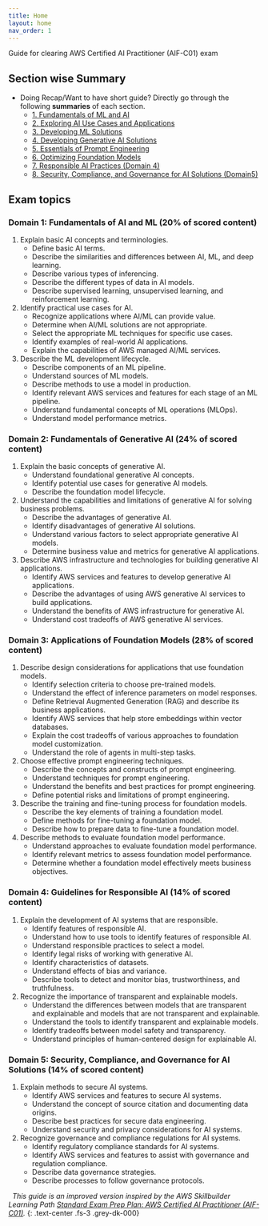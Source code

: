 ```yaml
---
title: Home
layout: home
nav_order: 1
---
```


Guide for clearing AWS Certified AI Practitioner (AIF-C01) exam

## Section wise Summary
- Doing Recap/Want to have short guide? Directly go through the following **summaries** of each section.
  - [1. Fundamentals of ML and AI]({{siteb.baseurl}}/fundamentals-of-ml-and-ai/summary.html)
  - [2. Exploring AI Use Cases and Applications]({{siteb.baseurl}}/exploring-ai-use-cases-and-applications/summary.html)
  - [3. Developing ML Solutions]({{siteb.baseurl}}/developing-ml-solutions/summary.html)
  - [4. Developing Generative AI Solutions]({{siteb.baseurl}}/developing-generative-ai-solutions/summary.html)
  - [5. Essentials of Prompt Engineering]({{siteb.baseurl}}/essentials-of-prompt-engineering/summary.html)
  - [6. Optimizing Foundation Models]({{siteb.baseurl}}/optimizing-foundation-models/summary.html)
  - [7. Responsible AI Practices (Domain 4)]({{site.baseurl}}/responsible-ai-practices/summary.html)
  - [8. Security, Compliance, and Governance for AI Solutions (Domain5)]({{site.baseurl}}/security-compliance-and-governance-for-ai-solutions/summary.html)


## Exam topics
### Domain 1: Fundamentals of AI and ML (20% of scored content)
1. Explain basic AI concepts and terminologies.
    - Define basic AI terms.
    - Describe the similarities and differences between AI, ML, and deep learning.
    - Describe various types of inferencing.
    - Describe the different types of data in AI models.
    - Describe supervised learning, unsupervised learning, and reinforcement learning.
2. Identify practical use cases for AI.
    - Recognize applications where AI/ML can provide value.
    - Determine when AI/ML solutions are not appropriate.
    - Select the appropriate ML techniques for specific use cases.
    - Identify examples of real-world AI applications.
    - Explain the capabilities of AWS managed AI/ML services.
3. Describe the ML development lifecycle.
    - Describe components of an ML pipeline.
    - Understand sources of ML models.
    - Describe methods to use a model in production.
    - Identify relevant AWS services and features for each stage of an ML pipeline.
    - Understand fundamental concepts of ML operations (MLOps).
    - Understand model performance metrics.

### Domain 2: Fundamentals of Generative AI (24% of scored content)
1. Explain the basic concepts of generative AI.
    - Understand foundational generative AI concepts.
    - Identify potential use cases for generative AI models.
    - Describe the foundation model lifecycle.
2. Understand the capabilities and limitations of generative AI for solving business problems.
    - Describe the advantages of generative AI.
    - Identify disadvantages of generative AI solutions.
    - Understand various factors to select appropriate generative AI models.
    - Determine business value and metrics for generative AI applications.
3. Describe AWS infrastructure and technologies for building generative AI applications.
    - Identify AWS services and features to develop generative AI applications.
    - Describe the advantages of using AWS generative AI services to build applications.
    - Understand the benefits of AWS infrastructure for generative AI.
    - Understand cost tradeoffs of AWS generative AI services.

### Domain 3: Applications of Foundation Models (28% of scored content)
1. Describe design considerations for applications that use foundation models.
    - Identify selection criteria to choose pre-trained models.
    - Understand the effect of inference parameters on model responses.
    - Define Retrieval Augmented Generation (RAG) and describe its business applications.
    - Identify AWS services that help store embeddings within vector databases.
    - Explain the cost tradeoffs of various approaches to foundation model customization.
    - Understand the role of agents in multi-step tasks.
2. Choose effective prompt engineering techniques.
    - Describe the concepts and constructs of prompt engineering.
    - Understand techniques for prompt engineering.
    - Understand the benefits and best practices for prompt engineering.
    - Define potential risks and limitations of prompt engineering.
3. Describe the training and fine-tuning process for foundation models.
    - Describe the key elements of training a foundation model.
    - Define methods for fine-tuning a foundation model.
    - Describe how to prepare data to fine-tune a foundation model.
4. Describe methods to evaluate foundation model performance.
    - Understand approaches to evaluate foundation model performance.
    - Identify relevant metrics to assess foundation model performance.
    - Determine whether a foundation model effectively meets business objectives.

### Domain 4: Guidelines for Responsible AI (14% of scored content)
1. Explain the development of AI systems that are responsible.
    - Identify features of responsible AI.
    - Understand how to use tools to identify features of responsible AI.
    - Understand responsible practices to select a model.
    - Identify legal risks of working with generative AI.
    - Identify characteristics of datasets.
    - Understand effects of bias and variance.
    - Describe tools to detect and monitor bias, trustworthiness, and truthfulness.
2. Recognize the importance of transparent and explainable models.
    - Understand the differences between models that are transparent and explainable and models that are not transparent and explainable.
    - Understand the tools to identify transparent and explainable models.
    - Identify tradeoffs between model safety and transparency.
    - Understand principles of human-centered design for explainable AI.

### Domain 5: Security, Compliance, and Governance for AI Solutions (14% of scored content)
1. Explain methods to secure AI systems.
    - Identify AWS services and features to secure AI systems.
    - Understand the concept of source citation and documenting data origins.
    - Describe best practices for secure data engineering.
    - Understand security and privacy considerations for AI systems.
2. Recognize governance and compliance regulations for AI systems.
    - Identify regulatory compliance standards for AI systems.
    - Identify AWS services and features to assist with governance and regulation compliance.
    - Describe data governance strategies.
    - Describe processes to follow governance protocols.

 
_This guide is an improved version inspired by the AWS Skillbuilder Learning Path [Standard Exam Prep Plan: AWS Certified AI Practitioner (AIF-C01)](https://explore.skillbuilder.aws/learn/learning-plans/2193/standard-exam-prep-plan-aws-certified-ai-practitioner-aif-c01)._
{: .text-center .fs-3 .grey-dk-000}
